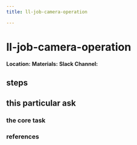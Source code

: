 ```yaml
---
title: ll-job-camera-operation

---
```


# ll-job-camera-operation

**Location:** 
**Materials:** 
**Slack Channel:** 

## steps

## this particular ask

### the core task

### references
